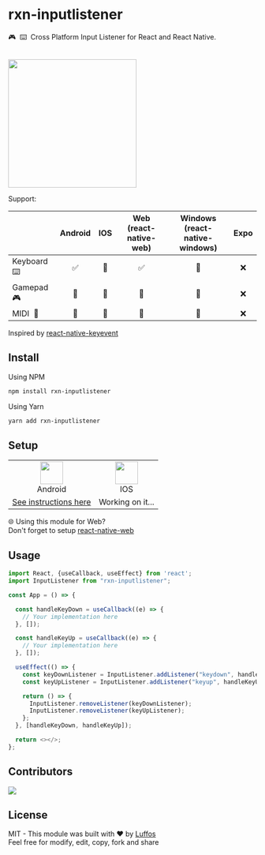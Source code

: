 # rxn-inputlistener
🎮‎ ‎ ⌨️‎ ‎ Cross Platform Input Listener for React and React Native.

<br/><a href="#"><img width="260px" src="http://www.animatedgif.net/underconstruction/anim0205-1_e0.gif"/></a>

Support:

|               | Android | IOS | Web <br/>(react-native-web) | Windows <br/>(react-native-windows) |  Expo  |
|----------------|:-------:|:---:|:----------------------:|:----------------------------------------:|:------:|
| Keyboard‎ ‎ ⌨️ |    ✅  |  🚧  |            ✅         |                🚧                 |   ❌  |
| Gamepad‎ ‎ 🎮  |    🚧  |  🚧  |            🚧         |                🚧                 |   ❌  |
| MIDI‎ ‎ 🎹     |    🚧  |  🚧  |            🚧         |                🚧                 |   ❌  |

Inspired by [react-native-keyevent](https://github.com/kevinejohn/react-native-keyevent)

##  Install

Using NPM
```sh
npm install rxn-inputlistener
```

Using Yarn
```sh
yarn add rxn-inputlistener
```

## Setup

<table>
  <tr>
    <td align="center"><img width="46" src="https://cdn.vox-cdn.com/thumbor/kL-Z76ZSmU6AUOBanezRDqSQ7us=/1400x1400/filters:format(jpeg)/cdn.vox-cdn.com/uploads/chorus_asset/file/19086219/Android_logo_stacked__RGB_.jpg"/><br/>Android</td>
     <td align="center"><img width="46" src="https://encrypted-tbn0.gstatic.com/images?q=tbn:ANd9GcSfnunL1fJZICp_7tCdH7lqBZ6K8CXgBGFu4Q&usqp=CAU"/><br/>IOS</td>
  </tr>
  <tr>
    <td align="center"><a href="./docs/ANDROID_SETUP.md">See instructions here</a></td>
    <td align="center">Working on it...</td>
  </tr>
 </table>

🌐 Using this module for Web?<br/>Don't forget to setup [react-native-web](https://github.com/necolas/react-native-web)

## Usage

```typescript
import React, {useCallback, useEffect} from 'react';
import InputListener from "rxn-inputlistener";

const App = () => {

  const handleKeyDown = useCallback((e) => {
    // Your implementation here
  }, []);

  const handleKeyUp = useCallback((e) => {
    // Your implementation here
  }, []);

  useEffect(() => {
    const keyDownListener = InputListener.addListener("keydown", handleKeyDown);
    const keyUpListener = InputListener.addListener("keyup", handleKeyUp);

    return () => {
      InputListener.removeListener(keyDownListener);
      InputListener.removeListener(keyUpListener);
    };
  }, [handleKeyDown, handleKeyUp]);

  return <></>;
};
```

## Contributors

<a href = "https://github.com/Luffos/rxn-inputlistener/graphs/contributors">
  <img src = "https://contrib.rocks/image?repo=Luffos/rxn-inputlistener"/>
</a>

##  License
MIT - This module was built with ❤️ by [Luffos](https://github.com/Luffos)<br/>Feel free for modify, edit, copy, fork and share

